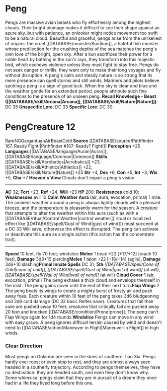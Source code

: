 ﻿---
ac: '32'
alignment: NG
all_resistance: null
burrow_speed: null
charisma: '+7'
climb_speed: null
constitution: '+5'
creature_ability:
- Calm Weather Aura
- Cloud Cover
- Flap Wings
- Heaven's View
- Windslice
creature_family: null
description: 'Pengs are massive avian beasts who fly effortlessly among the highest
  clouds. Their bright plumage makes it difficult to see their shape against an azure
  sky, but with patience, an onlooker might notice movement too swift to be a natural
  cloud.<br/><br/> Beautiful and graceful, pengs arise from the unlikeliest of origins:
  the cruel [[DATABASE/monster/Kun|kun]] , a hateful fish monster whose predilection
  for the crushing depths of the sea matches the peng''s own love of the bright, open
  sky. After a kun sacrifices their power for a noble heart by bathing in the sun''s
  rays, they transform into this majestic bird, which eschews violence unless they
  must fight to stay free. Pengs do not seek danger or thrills; they want only to
  make their long voyages and fly without disruption.<br/><br/> A peng''s calm and
  steady nature is so strong that its mere presence can quell storms and still winds.
  Mariners and pilots believe spotting a peng is a sign of good luck. When the sky
  is clear and blue and the weather gentle for an extended period, people attribute
  such fine conditions to the presence of an unseen peng.<br/><br/><b><u>Recall Knowledge
  - Beast</u> ( [[DATABASE/skill/Arcana|Arcana]] , [[DATABASE/skill/Nature|Nature]]
  )</b>: DC 35<br/><b><u>Unspecific Lore</u></b>: DC 33<br/><b><u>Specific Lore</u></b>:
  DC 30'
dexterity: '+6'
element: Air
fly_speed: '70'
fortitude: '+23'
hardness: null
hp: '200'
id: '1406'
immunity: null
intelligence: '+3'
land_speed: '10'
language:
- '[[DATABASE/language/Auran|Auran]]'
- '[[DATABASE/language/Common|Common]]'
level: '12'
max_speed: '70'
name: Peng
perception: '+25'
rarity: Rare
reflex: '+24'
resistance:
- cold 10
rus_type_level: null
school: null
sense: null
size: Gargantuan
skill:
- '[[DATABASE/skill/Acrobatics|Acrobatics]] +23'
- '[[DATABASE/skill/Athletics|Athletics]] +22'
- '[[DATABASE/skill/Nature|Nature]] +25'
source: '[[DATABASE/source/Pathfinder 167. Ready Fight!|Pathfinder #167: Ready? Fight!]]'
speed:
- 10 feet
- fly 70 feet; windslice
spell:
- '[[DATABASE/spell/Cone of Cold|Cone of Cold]]'
- '[[DATABASE/spell/Gust of Wind|Gustof Wind]]'
- '[[DATABASE/spell/Wall of Wind|Wall of Wind]]'
strength: '+4'
strength_req: '4'
strongest_save:
- Reflex
swim_speed: null
trait:
- '[[DATABASE/trait/Air|Air]]'
- '[[DATABASE/trait/Beast|Beast]]'
- '[[DATABASE/trait/Cold|Cold]]'
- '[[DATABASE/trait/Rare|Rare]]'
type: Creature
vision: null
weakest_save:
- Fortitude
- Will
weakness:
- evil 10
will: '+23'
wisdom: '+5'

---
# Peng

Pengs are massive avian beasts who fly effortlessly among the highest clouds. Their bright plumage makes it difficult to see their shape against an azure sky, but with patience, an onlooker might notice movement too swift to be a natural cloud.
 Beautiful and graceful, pengs arise from the unlikeliest of origins: the cruel [[DATABASE/monster/Kun|kun]], a hateful fish monster whose predilection for the crushing depths of the sea matches the peng's own love of the bright, open sky. After a kun sacrifices their power for a noble heart by bathing in the sun's rays, they transform into this majestic bird, which eschews violence unless they must fight to stay free. Pengs do not seek danger or thrills; they want only to make their long voyages and fly without disruption.
 A peng's calm and steady nature is so strong that its mere presence can quell storms and still winds. Mariners and pilots believe spotting a peng is a sign of good luck. When the sky is clear and blue and the weather gentle for an extended period, people attribute such fine conditions to the presence of an unseen peng.
**Recall Knowledge - Beast ([[DATABASE/skill/Arcana|Arcana]], [[DATABASE/skill/Nature|Nature]])**: DC 35
**Unspecific Lore**: DC 33
**Specific Lore**: DC 30

# Peng<span class="item-type">Creature 12</span>

<span class="trait-rare item-trait">Rare</span><span class="trait-alignment item-trait">NG</span><span class="trait-size item-trait">Gargantuan</span><span class="item-trait">Air</span><span class="item-trait">Beast</span><span class="item-trait">Cold</span>
**Source** [[DATABASE/source/Pathfinder 167. Ready Fight!|Pathfinder #167: Ready? Fight!]]
**Perception** +25
**Languages** [[DATABASE/language/Auran|Auran]], [[DATABASE/language/Common|Common]]
**Skills** [[DATABASE/skill/Acrobatics|Acrobatics]] +23, [[DATABASE/skill/Athletics|Athletics]] +22, [[DATABASE/skill/Nature|Nature]] +25
**Str** +4, **Dex** +6, **Con** +5, **Int** +3, **Wis** +5, **Cha** +7
**Heaven's View** Clouds don't impair a peng's vision.

---
**AC** 32; **Fort** +23, **Ref** +24, **Will** +23
**HP** 200; **Resistances** cold 10; **Weaknesses** evil 10
<span class="in-box-ability">**Calm Weather Aura** (air, aura, evocation, primal) 1 mile. The ambient weather around a peng is always lightly cloudy with a pleasant breeze, and the temperature is pleasantly warm for the season. A creature that attempts to alter the weather within this aura (such as with a [[DATABASE/ritual/Control Weather|control weather]] ritual or localized effect like [[DATABASE/spell/Gust of Wind|gust of wind]]) must succeed at a DC 33 Will save; otherwise the effect is disrupted. The peng can activate or deactivate this aura as a single action (this action has the concentrate trait).</span>

---
**Speed** 10 feet, fly 70 feet; windslice
<span class="in-box-ability">**Melee** <span class="action-icon">1</span> beak +22 [+17/+12] (reach 10 feet), **Damage** 3d8+10 piercing</span><span class="in-box-ability">**Melee** <span class="action-icon">1</span> talon +22 [+18/+14] (agile), **Damage** 3d6+10 slashing</span>**Primal Innate Spells** DC 31; **5th** _[[DATABASE/spell/Cone of Cold|cone of cold]]_, _[[DATABASE/spell/Gust of Wind|gust of wind]]_ (at will), _[[DATABASE/spell/Wall of Wind|wall of wind]]_ (at will)
<span class="in-box-ability">**Cloud Cover** <span class="action-icon">1</span> (air, evocation, primal) The peng exhales a thick cloud and envelops themself in the mist. The peng gains cover until the end of their next turn.</span><span class="in-box-ability">**Flap Wings** <span class="action-icon">2</span> The peng beats its wings to create a mighty burst of frosty air and push away foes. Each creature within 10 feet of the peng takes 3d6 bludgeoning and 3d6 cold damage (DC 32 basic Reflex save). Creatures that fail their save are pushed away 10 feet; creatures that critically fail are pushed away 20 feet and knocked [[DATABASE/condition/Prone|prone]]. The peng can't Flap Wings again for 1d4 rounds.</span><span class="in-box-ability">**Windslice** Pengs can move in any wind with easy grace. A peng ignores difficult terrain caused by wind and doesn't need to [[DATABASE/action/Maneuver in Flight|Maneuver in Flight]] in high winds.</span>

###  Clear Direction

Most pengs on Golarion are seen in the skies of southern Tian Xia. Pengs hardly ever roost or even stop to rest, and they are almost always seen headed in a southerly trajectory. According to pengs themselves, they have no destination: they are headed south, and even they don't know why. Some whimsical pengs claim that they are in pursuit of a dream they once had in a life they lived long before this one.